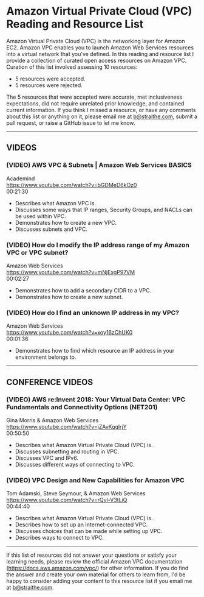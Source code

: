 # Amazon Virtual Private Cloud (VPC) Reading and Resource List

Amazon Virtual Private Cloud (VPC) is the networking layer for Amazon EC2. Amazon VPC enables you to launch Amazon Web Services resources into a virtual network that you've defined. In this reading and resource list I provide a collection of curated open access resources on Amazon VPC. Curation of this list involved assessing 10 resources:  

* 5 resources were accepted.  
* 5 resources were rejected.  

The 5 resources that were accepted were accurate, met inclusiveness expectations, did not require unrelated prior knowledge, and contained current information. If you think I missed a resource, or have any comments about this list or anything on it, please email me at b@straithe.com, submit a pull request, or raise a GitHub issue to let me know. 


---


## VIDEOS

### (VIDEO) AWS VPC & Subnets | Amazon Web Services BASICS  
Academind  
https://www.youtube.com/watch?v=bGDMeD6kOz0  
00:21:30  
* Describes what Amazon VPC is.  
* Discusses some ways that IP ranges, Security Groups, and NACLs can be used within VPC.  
* Demonstrates how to create a new VPC.  
* Discusses subnets and VPC.  

### (VIDEO) How do I modify the IP address range of my Amazon VPC or VPC subnet?  
Amazon Web Services  
https://www.youtube.com/watch?v=mNjExgP97VM  
00:02:27  
* Demonstrates how to add a secondary CIDR to a VPC.  
* Demonstrates how to create a new subnet.  

### (VIDEO) How do I find an unknown IP address in my VPC?  
Amazon Web Services  
https://www.youtube.com/watch?v=xoy16zChUK0  
00:01:36
* Demonstrates how to find which resource an IP address in your environment belongs to. 


---


## CONFERENCE VIDEOS

### (VIDEO) AWS re:Invent 2018: Your Virtual Data Center: VPC Fundamentals and Connectivity Options (NET201)
Gina Morris & Amazon Web Services  
https://www.youtube.com/watch?v=jZAvKgqlrjY  
00:50:50  
* Describes what Amazon Virtual Private Cloud (VPC) is. 
* Discusses subnetting and routing in VPC. 
* Discusses VPC and IPv6.
* Discusses different ways of connecting to VPC.

### (VIDEO) VPC Design and New Capabilities for Amazon VPC  
Tom Adamski, Steve Seymour, & Amazon Web Services  
https://www.youtube.com/watch?v=rQvl-V3tLiQ  
00:44:40  
* Describes what Amazon Virtual Private Cloud (VPC) is.  
* Describes how to set up an Internet-connected VPC.  
* Discusses choices that can be made while setting up VPC.  
* Describes ways to connect to VPC.  


---


If this list of resources did not answer your questions or satisfy your learning needs, please review the official Amazon VPC documentation (https://docs.aws.amazon.com/vpc/) for other information. If you do find the answer and create your own material for others to learn from, I'd be happy to consider adding your content to this resource list if you email me at b@straithe.com. 
